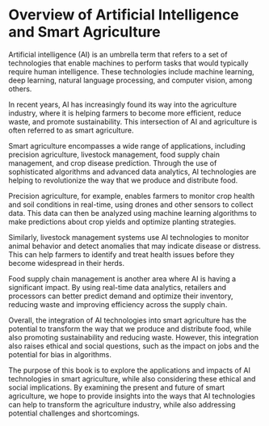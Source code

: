 Overview of Artificial Intelligence and Smart Agriculture
==================================================================================

Artificial intelligence (AI) is an umbrella term that refers to a set of technologies that enable machines to perform tasks that would typically require human intelligence. These technologies include machine learning, deep learning, natural language processing, and computer vision, among others.

In recent years, AI has increasingly found its way into the agriculture industry, where it is helping farmers to become more efficient, reduce waste, and promote sustainability. This intersection of AI and agriculture is often referred to as smart agriculture.

Smart agriculture encompasses a wide range of applications, including precision agriculture, livestock management, food supply chain management, and crop disease prediction. Through the use of sophisticated algorithms and advanced data analytics, AI technologies are helping to revolutionize the way that we produce and distribute food.

Precision agriculture, for example, enables farmers to monitor crop health and soil conditions in real-time, using drones and other sensors to collect data. This data can then be analyzed using machine learning algorithms to make predictions about crop yields and optimize planting strategies.

Similarly, livestock management systems use AI technologies to monitor animal behavior and detect anomalies that may indicate disease or distress. This can help farmers to identify and treat health issues before they become widespread in their herds.

Food supply chain management is another area where AI is having a significant impact. By using real-time data analytics, retailers and processors can better predict demand and optimize their inventory, reducing waste and improving efficiency across the supply chain.

Overall, the integration of AI technologies into smart agriculture has the potential to transform the way that we produce and distribute food, while also promoting sustainability and reducing waste. However, this integration also raises ethical and social questions, such as the impact on jobs and the potential for bias in algorithms.

The purpose of this book is to explore the applications and impacts of AI technologies in smart agriculture, while also considering these ethical and social implications. By examining the present and future of smart agriculture, we hope to provide insights into the ways that AI technologies can help to transform the agriculture industry, while also addressing potential challenges and shortcomings.
